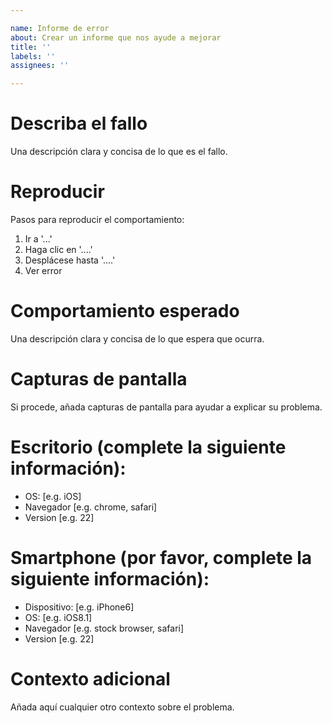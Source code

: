 ```yaml
---

name: Informe de error
about: Crear un informe que nos ayude a mejorar
title: ''
labels: ''
assignees: ''

---
```


# Describa el fallo

Una descripción clara y concisa de lo que es el fallo.

# Reproducir

Pasos para reproducir el comportamiento:

1. Ir a '...'
2. Haga clic en '....'
3. Desplácese hasta '....'
4. Ver error

# Comportamiento esperado

Una descripción clara y concisa de lo que espera que ocurra.

# Capturas de pantalla

Si procede, añada capturas de pantalla para ayudar a explicar su problema.

# Escritorio (complete la siguiente información):

   - OS: [e.g. iOS]
   - Navegador [e.g. chrome, safari]
   - Version [e.g. 22]

# Smartphone (por favor, complete la siguiente información):

   - Dispositivo: [e.g. iPhone6]
   - OS: [e.g. iOS8.1]
   - Navegador [e.g. stock browser, safari]
   - Version [e.g. 22]

# Contexto adicional

Añada aquí cualquier otro contexto sobre el problema.
